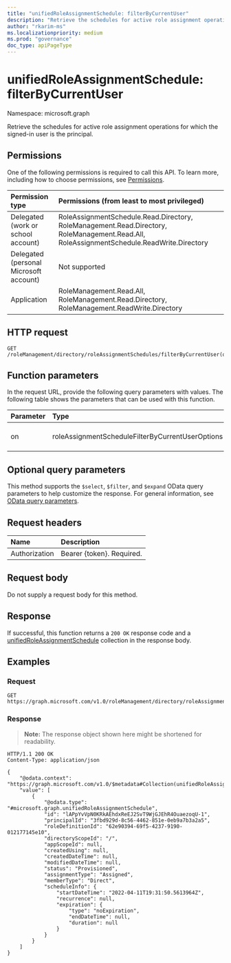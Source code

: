 ```yaml
---
title: "unifiedRoleAssignmentSchedule: filterByCurrentUser"
description: "Retrieve the schedules for active role assignment operations for which the signed-in user is the principal."
author: "rkarim-ms"
ms.localizationpriority: medium
ms.prod: "governance"
doc_type: apiPageType
---
```


# unifiedRoleAssignmentSchedule: filterByCurrentUser
Namespace: microsoft.graph

Retrieve the schedules for active role assignment operations for which the signed-in user is the principal.

## Permissions
One of the following permissions is required to call this API. To learn more, including how to choose permissions, see [Permissions](/graph/permissions-reference).

|Permission type|Permissions (from least to most privileged)|
|:---|:---|
|Delegated (work or school account)|RoleAssignmentSchedule.Read.Directory, RoleManagement.Read.Directory, RoleManagement.Read.All, RoleAssignmentSchedule.ReadWrite.Directory	|
|Delegated (personal Microsoft account)|Not supported|
|Application|RoleManagement.Read.All, RoleManagement.Read.Directory, RoleManagement.ReadWrite.Directory	|

## HTTP request

<!-- {
  "blockType": "ignored"
}
-->
``` http
GET /roleManagement/directory/roleAssignmentSchedules/filterByCurrentUser(on='parameterValue')
```

## Function parameters
In the request URL, provide the following query parameters with values.
The following table shows the parameters that can be used with this function.

|Parameter|Type|Description|
|:---|:---|:---|
|on|roleAssignmentScheduleFilterByCurrentUserOptions| The possible values are `principal`, `unknownFutureValue`.|

## Optional query parameters

This method supports the `$select`, `$filter`, and `$expand` OData query parameters to help customize the response. For general information, see [OData query parameters](/graph/query-parameters).


## Request headers
|Name|Description|
|:---|:---|
|Authorization|Bearer {token}. Required.|

## Request body
Do not supply a request body for this method.

## Response

If successful, this function returns a `200 OK` response code and a [unifiedRoleAssignmentSchedule](../resources/unifiedroleassignmentschedule.md) collection in the response body.

## Examples

### Request
<!-- {
  "blockType": "request",
  "name": "unifiedroleassignmentschedulethis.filterbycurrentuser"
}
-->
```msgraph-interactive
GET https://graph.microsoft.com/v1.0/roleManagement/directory/roleAssignmentSchedules/filterByCurrentUser(on='principal')
```


### Response
>**Note:** The response object shown here might be shortened for readability.
<!-- {
  "blockType": "response",
  "truncated": true,
  "@odata.type": "Collection(microsoft.graph.unifiedRoleAssignmentSchedule)"
}
-->
``` http
HTTP/1.1 200 OK
Content-Type: application/json

{
    "@odata.context": "https://graph.microsoft.com/v1.0/$metadata#Collection(unifiedRoleAssignmentSchedule)",
    "value": [
        {
            "@odata.type": "#microsoft.graph.unifiedRoleAssignmentSchedule",
            "id": "lAPpYvVpN0KRkAEhdxReEJ2SvT9WjGJEhR4OuaezoqU-1",
            "principalId": "3fbd929d-8c56-4462-851e-0eb9a7b3a2a5",
            "roleDefinitionId": "62e90394-69f5-4237-9190-012177145e10",
            "directoryScopeId": "/",
            "appScopeId": null,
            "createdUsing": null,
            "createdDateTime": null,
            "modifiedDateTime": null,
            "status": "Provisioned",
            "assignmentType": "Assigned",
            "memberType": "Direct",
            "scheduleInfo": {
                "startDateTime": "2022-04-11T19:31:50.5613964Z",
                "recurrence": null,
                "expiration": {
                    "type": "noExpiration",
                    "endDateTime": null,
                    "duration": null
                }
            }
        }
    ]
}
```

